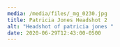 ```yaml
---
media: /media/files/_mg_0230.jpg
title: Patricia Jones Headshot 2
alt: "Headshot of patricia jones "
date: 2020-06-29T12:43:00-0500
---
```

